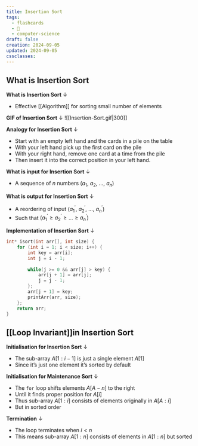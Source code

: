```yaml
---
title: Insertion Sort
tags:
  - flashcards
  - 🌱
  - computer-science
draft: false
creation: 2024-09-05
updated: 2024-09-05
cssclasses: 
---
```

## What is Insertion Sort

**What is Insertion Sort**
↓
- Effective [[Algorithm]] for sorting small number of elements
<!--SR:!2025-04-29,161,310-->

**GIF of Insertion Sort**
↓
![[Insertion-Sort.gif|300]]
<!--SR:!2028-02-10,1160,350-->

**Analogy for Insertion Sort**
↓
- Start with an empty left hand and the cards in a pile on the table
- With your left hand pick up the first card on the pile
- With your right hand, remove one card at a time from the pile
- Then insert it into the correct position in your left hand.
<!--SR:!2025-08-22,258,332-->

**What is input for Insertion Sort**
↓
- A sequence of $n$ numbers $(a_{1} \text{, } a_{2} \text{, } \dots \text{, } a_{n})$
<!--SR:!2025-08-14,249,330-->

**What is output for Insertion Sort**
↓
- A reordering of input $(a_{1}^{'} \text{, } a_{2}^{'} \text{, } \dots \text{, } a_{n}^{'})$
- Such that $(a_{1}^{'} \geq a_{2}^{'} \geq \dots \geq a_{n}^{'})$
<!--SR:!2025-01-13,70,315-->

**Implementation of Insertion Sort**
↓
```c
int* isort(int arr[], int size) {
	for (int i = 1; i < size; i++) {
		int key = arr[i];
		int j = i - 1;
		
		while(j >= 0 && arr[j] > key) {
			arr[j + 1] = arr[j];
			j = j - 1;
		};
		arr[j + 1] = key;
		printArr(arr, size);
	};
	return arr;
}
```
<!--SR:!2025-08-26,262,332-->

## [[Loop Invariant]]in Insertion Sort

**Initialisation for Insertion Sort**
↓
- The sub-array $A[1:i-1]$ is just a single element $A[1]$ 
- Since it’s just one element it’s sorted by default
<!--SR:!2024-12-16,61,317-->

**Initialisation for Maintenance Sort**
↓
- The `for` loop shifts elements $A[A-n]$ to the right
- Until it finds proper position for $A[i]$
- Thus sub-array $A[1:i]$ consists of elements originally in $A[A:i]$
- But in sorted order
<!--SR:!2024-12-16,9,218-->

**Termination**
↓
- The loop terminates when $i<n$
- This means sub-array $A[1:n]$ consists of elements in $A[1:n]$ but sorted
<!--SR:!2025-02-07,92,317-->